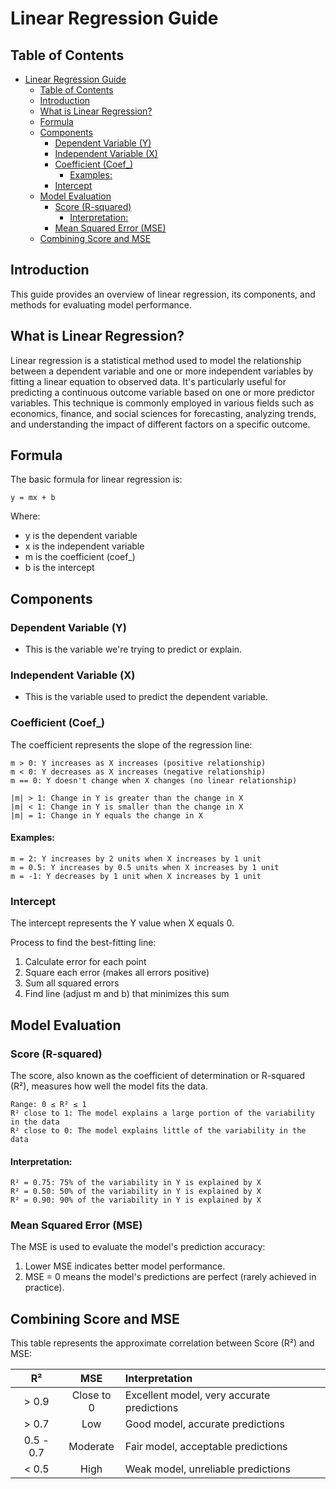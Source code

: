 # Linear Regression Guide

## Table of Contents
- [Linear Regression Guide](#linear-regression-guide)
  - [Table of Contents](#table-of-contents)
  - [Introduction](#introduction)
  - [What is Linear Regression?](#what-is-linear-regression)
  - [Formula](#formula)
  - [Components](#components)
    - [Dependent Variable (Y)](#dependent-variable-y)
    - [Independent Variable (X)](#independent-variable-x)
    - [Coefficient (Coef\_)](#coefficient-coef_)
      - [Examples:](#examples)
    - [Intercept](#intercept)
  - [Model Evaluation](#model-evaluation)
    - [Score (R-squared)](#score-r-squared)
      - [Interpretation:](#interpretation)
    - [Mean Squared Error (MSE)](#mean-squared-error-mse)
  - [Combining Score and MSE](#combining-score-and-mse)

## Introduction
This guide provides an overview of linear regression, its components, and methods for evaluating model performance.

## What is Linear Regression?
Linear regression is a statistical method used to model the relationship between a dependent variable and one or more independent variables by fitting a linear equation to observed data. It's particularly useful for predicting a continuous outcome variable based on one or more predictor variables. This technique is commonly employed in various fields such as economics, finance, and social sciences for forecasting, analyzing trends, and understanding the impact of different factors on a specific outcome.

## Formula
The basic formula for linear regression is:
```
y = mx + b
```
Where:
- y is the dependent variable
- x is the independent variable
- m is the coefficient (coef_)
- b is the intercept

## Components

### Dependent Variable (Y)
- This is the variable we're trying to predict or explain.

### Independent Variable (X)
- This is the variable used to predict the dependent variable.

### Coefficient (Coef_)
The coefficient represents the slope of the regression line:
```
m > 0: Y increases as X increases (positive relationship)
m < 0: Y decreases as X increases (negative relationship)
m == 0: Y doesn't change when X changes (no linear relationship)

|m| > 1: Change in Y is greater than the change in X
|m| < 1: Change in Y is smaller than the change in X
|m| = 1: Change in Y equals the change in X
```

#### Examples:
```
m = 2: Y increases by 2 units when X increases by 1 unit
m = 0.5: Y increases by 0.5 units when X increases by 1 unit
m = -1: Y decreases by 1 unit when X increases by 1 unit
```

### Intercept
The intercept represents the Y value when X equals 0.

Process to find the best-fitting line:
1. Calculate error for each point
2. Square each error (makes all errors positive)
3. Sum all squared errors
4. Find line (adjust m and b) that minimizes this sum

## Model Evaluation

### Score (R-squared)
The score, also known as the coefficient of determination or R-squared (R²), measures how well the model fits the data.

```
Range: 0 ≤ R² ≤ 1
R² close to 1: The model explains a large portion of the variability in the data
R² close to 0: The model explains little of the variability in the data
```

#### Interpretation:
```
R² = 0.75: 75% of the variability in Y is explained by X
R² = 0.50: 50% of the variability in Y is explained by X
R² = 0.90: 90% of the variability in Y is explained by X
```

### Mean Squared Error (MSE)
The MSE is used to evaluate the model's prediction accuracy:

1. Lower MSE indicates better model performance.
2. MSE = 0 means the model's predictions are perfect (rarely achieved in practice).

## Combining Score and MSE
This table represents the approximate correlation between Score (R²) and MSE:

| R² | MSE | Interpretation |
|:---:|:---:|:---|
| > 0.9 | Close to 0 | Excellent model, very accurate predictions |
| > 0.7 | Low | Good model, accurate predictions |
| 0.5 - 0.7 | Moderate | Fair model, acceptable predictions |
| < 0.5 | High | Weak model, unreliable predictions |